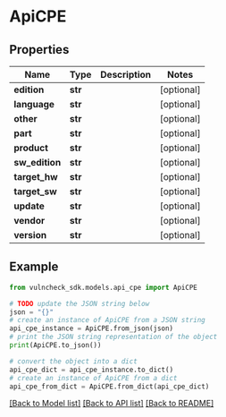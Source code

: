 # ApiCPE


## Properties

Name | Type | Description | Notes
------------ | ------------- | ------------- | -------------
**edition** | **str** |  | [optional] 
**language** | **str** |  | [optional] 
**other** | **str** |  | [optional] 
**part** | **str** |  | [optional] 
**product** | **str** |  | [optional] 
**sw_edition** | **str** |  | [optional] 
**target_hw** | **str** |  | [optional] 
**target_sw** | **str** |  | [optional] 
**update** | **str** |  | [optional] 
**vendor** | **str** |  | [optional] 
**version** | **str** |  | [optional] 

## Example

```python
from vulncheck_sdk.models.api_cpe import ApiCPE

# TODO update the JSON string below
json = "{}"
# create an instance of ApiCPE from a JSON string
api_cpe_instance = ApiCPE.from_json(json)
# print the JSON string representation of the object
print(ApiCPE.to_json())

# convert the object into a dict
api_cpe_dict = api_cpe_instance.to_dict()
# create an instance of ApiCPE from a dict
api_cpe_from_dict = ApiCPE.from_dict(api_cpe_dict)
```
[[Back to Model list]](../README.md#documentation-for-models) [[Back to API list]](../README.md#documentation-for-api-endpoints) [[Back to README]](../README.md)


